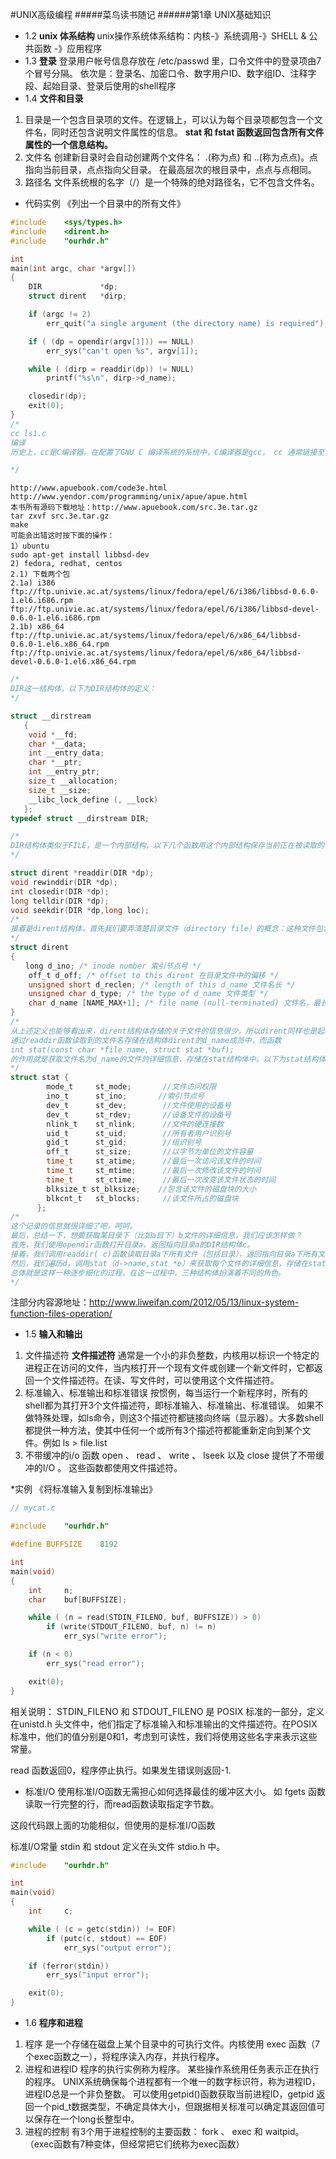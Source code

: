 #UNIX高级编程
#####菜鸟读书随记
######第1章 UNIX基础知识
* 1.2 __unix 体系结构__
unix操作系统体系结构：内核-》系统调用-》SHELL & 公共函数 -》应用程序
* 1.3 __登录__
登录用户帐号信息存放在 /etc/passwd 里，口令文件中的登录项由7个冒号分隔。
依次是：登录名、加密口令、数字用户ID、数字组ID、注释字段、起始目录、登录后使用的shell程序
* 1.4 __文件和目录__
1. 目录是一个包含目录项的文件。在逻辑上，可以认为每个目录项都包含一个文件名，同时还包含说明文件属性的信息。
**stat 和 fstat 函数返回包含所有文件属性的一个信息结构。**
2. 文件名  创建新目录时会自动创建两个文件名： .(称为点) 和 ..(称为点点)。点指向当前目录，点点指向父目录。
在最高层次的根目录中，点点与点相同。
3. 路径名  文件系统根的名字（/）是一个特殊的绝对路径名，它不包含文件名。

* 代码实例 《列出一个目录中的所有文件》
```c
#include	<sys/types.h>
#include	<dirent.h>
#include	"ourhdr.h"

int
main(int argc, char *argv[])
{
	DIR				*dp;
	struct dirent	*dirp;

	if (argc != 2)
		err_quit("a single argument (the directory name) is required");

	if ( (dp = opendir(argv[1])) == NULL)
		err_sys("can't open %s", argv[1]);

	while ( (dirp = readdir(dp)) != NULL)
		printf("%s\n", dirp->d_name);

	closedir(dp);
	exit(0);
}
/*
cc ls1.c 
编译
历史上，cc是C编译器。在配置了GNU C 编译系统的系统中，C编译器是gcc， cc 通常链接至 gcc。

*/
```

```shell
http://www.apuebook.com/code3e.html
http://www.yendor.com/programming/unix/apue/apue.html
本书所有源码下载地址：http://www.apuebook.com/src.3e.tar.gz
tar zxvf src.3e.tar.gz
make
可能会出错这时按下面的操作：
1）ubuntu
sudo apt-get install libbsd-dev
2) fedora, redhat, centos
2.1) 下载两个包
2.1a) i386
ftp://ftp.univie.ac.at/systems/linux/fedora/epel/6/i386/libbsd-0.6.0-1.el6.i686.rpm
ftp://ftp.univie.ac.at/systems/linux/fedora/epel/6/i386/libbsd-devel-0.6.0-1.el6.i686.rpm
2.1b) x86_64
ftp://ftp.univie.ac.at/systems/linux/fedora/epel/6/x86_64/libbsd-0.6.0-1.el6.x86_64.rpm
ftp://ftp.univie.ac.at/systems/linux/fedora/epel/6/x86_64/libbsd-devel-0.6.0-1.el6.x86_64.rpm

```
```c
/*
DIR这一结构体，以下为DIR结构体的定义：
*/

struct __dirstream
   {
    void *__fd;
    char *__data;
    int __entry_data;
    char *__ptr;
    int __entry_ptr;
    size_t __allocation;
    size_t __size;
    __libc_lock_define (, __lock)
   };
typedef struct __dirstream DIR;

/*
DIR结构体类似于FILE，是一个内部结构，以下几个函数用这个内部结构保存当前正在被读取的目录的有关信息（摘自《UNIX环境高级编程（第二版）》）。函数 DIR *opendir(const char *pathname)，即打开文件目录，返回的就是指向DIR结构体的指针，而该指针由以下几个函数使用:
*/

struct dirent *readdir(DIR *dp);
void rewinddir(DIR *dp);
int closedir(DIR *dp);
long telldir(DIR *dp);
void seekdir(DIR *dp,long loc);
/*
接着是dirent结构体，首先我们要弄清楚目录文件（directory file）的概念：这种文件包含了其他文件的名字以及指向与这些文件有关的信息的指针（摘自《UNIX环境高级编程（第二版）》）。从定义能够看出，dirent不仅仅指向目录，还指向目录中的具体文件，readdir函数同样也读取目录下的文件，这就是证据。以下为dirent结构体的定义：
*/
struct dirent
{
　　long d_ino; /* inode number 索引节点号 */
    off_t d_off; /* offset to this dirent 在目录文件中的偏移 */
    unsigned short d_reclen; /* length of this d_name 文件名长 */
    unsigned char d_type; /* the type of d_name 文件类型 */
    char d_name [NAME_MAX+1]; /* file name (null-terminated) 文件名，最长255字符 */
}
/*
从上述定义也能够看出来，dirent结构体存储的关于文件的信息很少，所以dirent同样也是起着一个索引的作用，如果想获得类似ls -l那种效果的文件信息，必须要靠stat函数了。
通过readdir函数读取到的文件名存储在结构体dirent的d_name成员中，而函数
int stat(const char *file_name, struct stat *buf);
的作用就是获取文件名为d_name的文件的详细信息，存储在stat结构体中。以下为stat结构体的定义：
*/
struct stat {
        mode_t     st_mode;       //文件访问权限
        ino_t      st_ino;       //索引节点号
        dev_t      st_dev;        //文件使用的设备号
        dev_t      st_rdev;       //设备文件的设备号
        nlink_t    st_nlink;      //文件的硬连接数
        uid_t      st_uid;        //所有者用户识别号
        gid_t      st_gid;        //组识别号
        off_t      st_size;       //以字节为单位的文件容量
        time_t     st_atime;      //最后一次访问该文件的时间
        time_t     st_mtime;      //最后一次修改该文件的时间
        time_t     st_ctime;      //最后一次改变该文件状态的时间
        blksize_t st_blksize;    //包含该文件的磁盘块的大小
        blkcnt_t   st_blocks;     //该文件所占的磁盘块
      };
/*
这个记录的信息就很详细了吧，呵呵。
最后，总结一下，想要获取某目录下（比如a目下）b文件的详细信息，我们应该怎样做？
首先，我们使用opendir函数打开目录a，返回指向目录a的DIR结构体c。
接着，我们调用readdir( c)函数读取目录a下所有文件（包括目录），返回指向目录a下所有文件的dirent结构体d。
然后，我们遍历d，调用stat（d->name,stat *e）来获取每个文件的详细信息，存储在stat结构体e中。
总体就是这样一种逐步细化的过程，在这一过程中，三种结构体扮演着不同的角色。
*/
```
注部分内容源地址：http://www.liweifan.com/2012/05/13/linux-system-function-files-operation/

* 1.5 __输入和输出__
1. 文件描述符
__文件描述符__ 通常是一个小的非负整数，内核用以标识一个特定的进程正在访问的文件，当内核打开一个现有文件或创建一个新文件时，它都返回一个文件描述符。在读、写文件时，可以使用这个文件描述符。
2. 标准输入、标准输出和标准错误
按惯例，每当运行一个新程序时，所有的shell都为其打开3个文件描述符，即标准输入、标准输出、标准错误。
如果不做特殊处理，如ls命令，则这3个描述符都链接向终端（显示器）。大多数shell都提供一种方法，使其中任何一个或所有3个描述符都能重新定向到某个文件。例如 ls > file.list
3. 不带缓冲的i/o
函数 open 、 read 、 write 、 lseek 以及 close 提供了不带缓冲的I/O 。 这些函数都使用文件描述符。

*实例 《将标准输入复制到标准输出》
```c
// mycat.c

#include	"ourhdr.h"

#define	BUFFSIZE	8192

int
main(void)
{
	int		n;
	char	buf[BUFFSIZE];

	while ( (n = read(STDIN_FILENO, buf, BUFFSIZE)) > 0)
		if (write(STDOUT_FILENO, buf, n) != n)
			err_sys("write error");

	if (n < 0)
		err_sys("read error");

	exit(0);
}
```
相关说明：
STDIN_FILENO 和 STDOUT_FILENO 是 POSIX 标准的一部分，定义在unistd.h 头文件中，他们指定了标准输入和标准输出的文件描述符。在POSIX标准中，他们的值分别是0和1，考虑到可读性，我们将使用这些名字来表示这些常量。

read 函数返回0，程序停止执行。如果发生错误则返回-1.

* 标准I/O 
使用标准I/O函数无需担心如何选择最佳的缓冲区大小。
如 fgets 函数读取一行完整的行，而read函数读取指定字节数。

这段代码跟上面的功能相似，但使用的是标准I/O函数

标准I/O常量 stdin 和 stdout 定义在头文件 stdio.h 中。

```c
#include	"ourhdr.h"

int
main(void)
{
	int		c;

	while ( (c = getc(stdin)) != EOF)
		if (putc(c, stdout) == EOF)
			err_sys("output error");

	if (ferror(stdin))
		err_sys("input error");

	exit(0);
}
```
* 1.6 __程序和进程__
1. 程序 是一个存储在磁盘上某个目录中的可执行文件。内核使用 exec 函数（7个exec函数之一），将程序读入内存，并执行程序。
2. 进程和进程ID 程序的执行实例称为程序。
某些操作系统用任务表示正在执行的程序。
UNIX系统确保每个进程都有一个唯一的数字标识符，称为进程ID，进程ID总是一个非负整数。
可以使用getpid()函数获取当前进程ID，getpid 返回一个pid_t数据类型，不确定具体大小，但跟据相关标准可以确定其返回值可以保存在一个long长整型中。
3. 进程的控制 有3个用于进程控制的主要函数： fork 、 exec 和 waitpid。（exec函数有7种变体，但经常把它们统称为exec函数）



